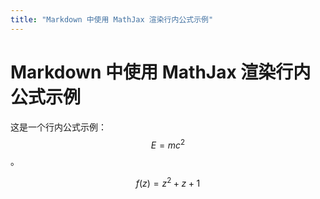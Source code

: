 ```yaml
---
title: "Markdown 中使用 MathJax 渲染行内公式示例"
---
```


<head>
    <meta charset="UTF-8">
    <meta name="viewport" content="width=device-width, initial-scale=1.0">
    <script src="https://polyfill.io/v3/polyfill.min.js?features=es6"></script>
    <script id="MathJax-script" async src="https://cdn.jsdelivr.net/npm/mathjax@3/es5/tex-mml-chtml.js"></script>
</head>

# Markdown 中使用 MathJax 渲染行内公式示例


这是一个行内公式示例：$$ E = mc^2 $$。

$$
f(z)=z^2+z+1
$$
